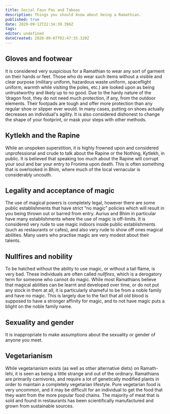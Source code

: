 ```yaml
---
title: Social Faux Pas and Taboos
description: Things you should know about being a Ramathian.
published: true
date: 2020-09-12T22:34:39.396Z
tags: 
editor: undefined
dateCreated: 2020-09-07T02:47:35.320Z
---
```


## Gloves and footwear

It is considered very suspicious for a Ramathian to wear any sort of garment on their hands or feet. Those who do wear such items without a visible and clear purpose (military uniform, hazardous waste uniform, spaceflight uniform, warmth while visiting the poles, etc.) are looked upon as being untrustworthy and likely up to no good. Due to the hardy nature of the ‘dragon foot, they do not need much protection, if any, from the outdoor elements. Their footpads are tough and offer more protection than any regular shoe or slipper ever would. In many cases, putting on shoes actually decreases an individual's agility. It is also considered dishonest to change the shape of your footprint, or mask your steps with other methods.

## Kytlekh and the Rapine

While an unspoken superstition, it is highly frowned upon and considered unprofessional and crude to talk about the Rapine or the Nothing, Kytlekh, in public. It is believed that speaking too much about the Rapine will corrupt your soul and bar your entry to Fronima upon death. This is often something that is overlooked in Bhim, where much of the local vernacular is considerably uncouth.

## Legality and acceptance of magic

The use of magical powers is completely legal, however there are some public establishments that have strict “no magic” policies which will result in you being thrown out or barred from entry. Aurius and Bhim in particular have many establishments where the use of magic is off-limits. It is considered very rude to use magic indoors inside public establishments (such as restaurants or cafes), and also very rude to show off ones magical abilities. Many users who practise magic are very modest about their talents.

## Nullfires and nobility

To be hatched without the ability to use magic, or without a tail flame, is very bad. These individuals are often called *nullfires*, which is a derogatory term for someone who cannot do magic. While most Ramathians believe that magical abilities can be learnt and developed over time, or do not put any stock in them at all, it is particularly shameful to be from a noble family and have no magic. This is largely due to the fact that all old blood is supposed to have a stronger affinity for magic, and to not have magic puts a blight on the noble family name.

## Sexuality and gender

It is inappropriate to make assumptions about the sexuality or gender of anyone you meet.

## Vegetarianism

While vegetarianism exists (as well as other alternative diets) on Ramath-lehi, it is seen as being a little strange and out of the ordinary. Ramathians are primarily carnivores, and require a lot of genetically modified plants in order to maintain a completely vegetarian lifestyle. Pure vegetarian food is very uncommon, and it may be difficult for an individual to get the food that they want from the more popular food chains. The majority of meat that is sold and found in restaurants has been scientifically manufactured and grown from sustainable sources.